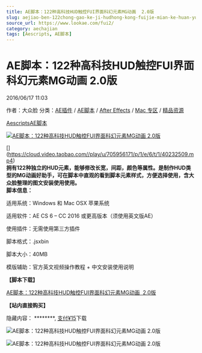 ```yaml
---
title: AE脚本：122种高科技HUD触控FUI界面科幻元素MG动画  2.0版
slug: aejiao-ben-122chong-gao-ke-ji-hudhong-kong-fuijie-mian-ke-huan-yuan-su-mgdong-hua-2-0ban
source_url: https://www.lookae.com/fui2/
category: aechajian
tags: [Aescripts, AE脚本]
---
```

# AE脚本：122种高科技HUD触控FUI界面科幻元素MG动画 2.0版

2016/06/17 11:03

作者：大众脸
分类：[AE插件](https://www.lookae.com/after-effects/aechajian/) / [AE脚本](https://www.lookae.com/after-effects/aescripts/) / [After Effects](https://www.lookae.com/after-effects/) / [Mac 专区](https://www.lookae.com/mac-osx/) / [精品资源](https://www.lookae.com/fufei/)

[Aescripts](https://www.lookae.com/tag/aescripts/)[AE脚本](https://www.lookae.com/tag/ae%e8%84%9a%e6%9c%ac/)

[![AE脚本：122种高科技HUD触控FUI界面科幻元素MG动画  2.0版](https://www.lookae.com/wp-content/uploads/2016/06/PQ-FUI-Toys-.jpg "AE脚本：122种高科技HUD触控FUI界面科幻元素MG动画  2.0版-LookAE.com")](https://www.lookae.com/wp-content/uploads/2016/06/PQ-FUI-Toys-.jpg)

[﻿[﻿]("https://cloud.video.taobao.com//play/u/705956171/p/1/e/6/t/1/40232509.mp4)](https://cloud.video.taobao.com//play/u/705956171/p/1/e/6/t/1/40232509.mp4)  
**拥有122种独立的HUD元素，能够修改长宽，间距，颜色等属性。是制作HUD类型的MG动画好助手，可在脚本中直观的看到脚本元素样式，方便选择使用，含大众脸整理的图文安装使用使用。**  
**脚本信息：**

适用系统：Windows 和 Mac OSX 苹果系统

适用软件：AE CS 6 – CC 2016 或更高版本（须使用英文版AE）

使用插件：无需使用第三方插件

脚本格式：.jsxbin

脚本大小：40MB

模版辅助：官方英文视频操作教程 + 中文安装使用说明

**【脚本下载】**

[AE脚本：122种高科技HUD触控FUI界面科幻元素MG动画  2.0版](https://item.taobao.com/item.htm?id=534093477475)

**【站内直接购买】**

隐藏内容：
\*\*\*\*\*\*\*\*,
[支付¥15](https://www.lookae.com/wp-login.php?redirect_to=https%3A%2F%2Fwww.lookae.com%2Ffui2%2F)下载

![AE脚本：122种高科技HUD触控FUI界面科幻元素MG动画  2.0版](https://img.alicdn.com/imgextra/i1/705956171/TB2yLv0qFXXXXb7XpXXXXXXXXXX_!!705956171.gif "AE脚本：122种高科技HUD触控FUI界面科幻元素MG动画  2.0版-LookAE.com")

![AE脚本：122种高科技HUD触控FUI界面科幻元素MG动画  2.0版](https://img.alicdn.com/imgextra/i1/705956171/TB2bxsnqFXXXXcGXXXXXXXXXXXX_!!705956171.jpg "AE脚本：122种高科技HUD触控FUI界面科幻元素MG动画  2.0版-LookAE.com")
